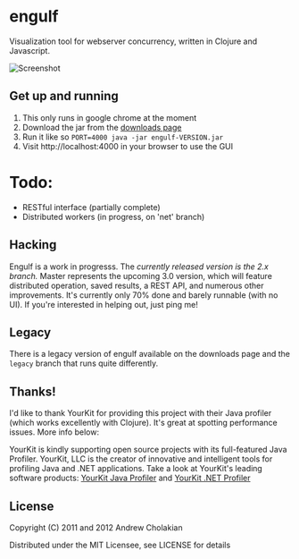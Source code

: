 # engulf

Visualization tool for webserver concurrency, written in Clojure and Javascript.

![Screenshot](https://img.skitch.com/20120221-eqssdyky47c8atq74tnen866xy.png)

## Get up and running

1. This only runs in google chrome at the moment
1. Download the jar from the [downloads page](https://github.com/andrewvc/engulf/downloads)
1. Run it like so `PORT=4000 java -jar engulf-VERSION.jar`
1. Visit http://localhost:4000 in your browser to use the GUI

# Todo:

* RESTful interface (partially complete)
* Distributed workers (in progress, on 'net' branch)

## Hacking

Engulf is a work in progresss. The *currently released version is the 2.x branch.*
Master represents the upcoming 3.0 version, which will feature distributed operation,
 saved results, a REST API, and numerous other improvements. It's currently only 70% done
and barely runnable (with no UI). If you're interested in helping out, just ping me!

## Legacy

There is a legacy version of engulf available on the downloads page and the `legacy` branch that runs quite differently.

## Thanks!
I'd like to thank YourKit for providing this project with their Java profiler (which works excellently with Clojure).
It's great at spotting performance issues. More info below:

YourKit is kindly supporting open source projects with its full-featured Java Profiler.
YourKit, LLC is the creator of innovative and intelligent tools for profiling
Java and .NET applications. Take a look at YourKit's leading software products:
[YourKit Java Profiler](http://www.yourkit.com/java/profiler/index.jsp) and
[YourKit .NET Profiler](http://www.yourkit.com/.net/profiler/index.jsp)

## License

Copyright (C) 2011 and 2012 Andrew Cholakian

Distributed under the MIT Licensee, see LICENSE for details
